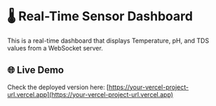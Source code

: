 # 🌡️ Real-Time Sensor Dashboard

This is a real-time dashboard that displays Temperature, pH, and TDS values from a WebSocket server.

## 🌐 Live Demo

Check the deployed version here: [https://your-vercel-project-url.vercel.app](https://your-vercel-project-url.vercel.app)


